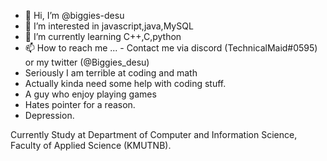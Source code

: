 - 👋 Hi, I’m @biggies-desu
- 👀 I’m interested in javascript,java,MySQL
- 🌱 I’m currently learning C++,C,python
- 📫 How to reach me ...
      - Contact me via discord (TechnicalMaid#0595) or my twitter (@Biggies_desu)
- Seriously I am terrible at coding and math
- Actually kinda need some help with coding stuff.
- A guy who enjoy playing games
- Hates pointer for a reason.
- Depression.

Currently Study at Department of Computer and Information Science, Faculty of Applied Science (KMUTNB).

<!---
biggies-desu/biggies-desu is a ✨ special ✨ repository because its `README.md` (this file) appears on your GitHub profile.
You can click the Preview link to take a look at your changes.
--->
